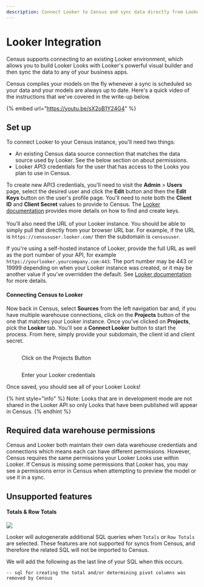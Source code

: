 ```yaml
---
description: Connect Looker to Census and sync data directly from Looker Looks.
---
```


# Looker Integration

Census supports connecting to an existing Looker environment, which allows you to build Looker Looks with Looker's powerful visual builder and then sync the data to any of your business apps.

Census compiles your models on the fly whenever a sync is scheduled so your data and your models are always up to date. Here's a quick video of the instructions that we've covered in the write-up below.

{% embed url="https://youtu.be/sX2oB1Y24G4" %}

## Set up

To connect Looker to your Census instance, you'll need two things:

* An existing Census data source connection that matches the data source used by Looker. See the below section on about permissions.
* Looker API3 credentials for the user that has access to the Looks you plan to use in Census.

To create new API3 credentials, you'll need to visit the **Admin** > **Users** page, select the desired user and click the **Edit** button and then the **Edit Keys** button on the user's profile page. You'll need to note both the **Client ID** and **Client Secret** values to provide to Census. The [Looker documentation](https://docs.looker.com/admin-options/settings/users#edit\_api3\_keys) provides more details on how to find and create keys.\
\
You'll also need the URL of your Looker instance. You should be able to simply pull that directly from your browser URL bar. For example, if the URL is `https://censususer.looker.com/` then the subdomain is `censususer`.&#x20;

If you're using a self-hosted instance of Looker, provide the full URL as well as the port number of your API, for example `https://yourlooker.yourcompany.com:443`. The port number may be 443 or 19999 depending on when your Looker instance was created, or it may be another value if you've overridden the default. See [Looker documentation](https://cloud.google.com/looker/docs/admin-panel-platform-api) for more details.

#### Connecting Census to Looker

Now back in Census, select **Sources** from the left navigation bar and, if you have multiple warehouse connections, click on the **Projects** button of the one that matches your Looker instance. Once you've clicked on **Projects**, pick the **Looker** tab. You'll see a **Connect Looker** button to start the process. From here, simply provide your subdomain, the client id and client secret.



<figure><img src="../../../.gitbook/assets/Screenshot 2024-07-31 at 2.32.13 PM.png" alt=""><figcaption><p>Click on the Projects Button</p></figcaption></figure>

<figure><img src="../../../.gitbook/assets/Screenshot 2024-07-31 at 2.52.17 PM.png" alt=""><figcaption><p>Enter your Looker credentials</p></figcaption></figure>

Once saved, you should see all of your Looker Looks!

{% hint style="info" %}
Note: Looks that are in development mode are not shared in the Looker API so only Looks that have been published will appear in Census.
{% endhint %}

## Required data warehouse permissions

Census and Looker both maintain their own data warehouse credentials and connections which means each can have different permissions. However, Census requires the same permissions your Looker Looks use within Looker. If Census is missing some permissions that Looker has, you may see a permissions error in Census when attempting to preview the model or use it in a sync.

## Unsupported features

#### Totals & Row Totals

![](../../../.gitbook/assets/looker\_totals\_and\_row\_totals.png)

Looker will autogenerate additional SQL queries when `Totals` or `Row Totals` are selected. These features are not supported for syncs from Census, and therefore the related SQL will not be imported to Census.

We will add the following as the last line of your SQL when this occurs.

```
-- sql for creating the total and/or determining pivot columns was removed by Census
```
